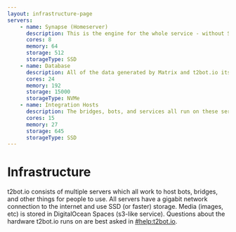 ```yaml
---
layout: infrastructure-page
servers:
    - name: Synapse (Homeserver)
      description: This is the engine for the whole service - without Synapse, t2bot.io would not be able to speak Matrix or provide you with bridges, bots, and other services.
      cores: 8
      memory: 64
      storage: 512
      storageType: SSD
    - name: Database
      description: All of the data generated by Matrix and t2bot.io itself needs to be stored somewhere. Multiple database servers are used for redundancy, and their combined hardware is shown here.
      cores: 24
      memory: 192
      storage: 15000
      storageType: NVMe
    - name: Integration Hosts
      description: The bridges, bots, and services all run on these servers. They fluctuate in size and number, so the stats here represent the normal average for all of the servers combined.
      cores: 15
      memory: 27
      storage: 645
      storageType: SSD
---
```


# Infrastructure

t2bot.io consists of multiple servers which all work to host bots, bridges, and other things for people to use. All servers have a gigabit network connection to the internet and use SSD (or faster)
storage. Media (images, etc) is stored in DigitalOcean Spaces (s3-like service). Questions about the hardware t2bot.io runs on are best asked in [#help:t2bot.io](https://matrix.to/#/#help:t2bot.io).
